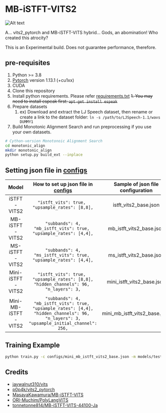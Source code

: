 # MB-iSTFT-VITS2

![Alt text](resources/image4.png)

A... vits2_pytorch and MB-iSTFT-VITS hybrid... Gods, an abomination! Who created this atrocity?

This is an Experimental build. Does not guarantee performance, therefore.

## pre-requisites
1. Python >= 3.8
2. [Pytorch](https://pytorch.org/get-started/previous-versions/#v1131) version 1.13.1 (+cu1xx)
3. CUDA
4. Clone this repository
5. Install python requirements. Please refer [requirements.txt](requirements.txt)
    ~~1. You may need to install espeak first: `apt-get install espeak`~~
6. Prepare datasets
    1. ex) Download and extract the LJ Speech dataset, then rename or create a link to the dataset folder: `ln -s /path/to/LJSpeech-1.1/wavs DUMMY1`
7. Build Monotonic Alignment Search and run preprocessing if you use your own datasets.

```sh
# Cython-version Monotonoic Alignment Search
cd monotonic_align
mkdir monotonic_align
python setup.py build_ext --inplace
```
## Setting json file in [configs](configs)

| Model | How to set up json file in [configs](configs) | Sample of json file configuration|
| :---: | :---: | :---: |
| iSTFT-VITS2 | ```"istft_vits": true, ```<br>``` "upsample_rates": [8,8], ``` | istft_vits2_base.json |
| MB-iSTFT-VITS2 | ```"subbands": 4,```<br>```"mb_istft_vits": true, ```<br>``` "upsample_rates": [4,4], ``` | mb_istft_vits2_base.json |
| MS-iSTFT-VITS2 | ```"subbands": 4,```<br>```"ms_istft_vits": true, ```<br>``` "upsample_rates": [4,4], ``` | ms_istft_vits2_base.json |
| Mini-iSTFT-VITS2 | ```"istft_vits": true, ```<br>``` "upsample_rates": [8,8], ```<br>```"hidden_channels": 96, ```<br>```"n_layers": 3,``` | mini_istft_vits2_base.json |
| Mini-MB-iSTFT-VITS2 | ```"subbands": 4,```<br>```"mb_istft_vits": true, ```<br>``` "upsample_rates": [4,4], ```<br>```"hidden_channels": 96, ```<br>```"n_layers": 3,```<br>```"upsample_initial_channel": 256,``` | mini_mb_istft_vits2_base.json |

## Training Example
```sh
python train.py -c configs/mini_mb_istft_vits2_base.json -m models/test
```

## Credits
- [jaywalnut310/vits](https://github.com/jaywalnut310/vits)
- [p0p4k/vits2_pytorch](https://github.com/p0p4k/vits2_pytorch)
- [MasayaKawamura/MB-iSTFT-VITS](https://github.com/MasayaKawamura/MB-iSTFT-VITS)
- [ORI-Muchim/PolyLangVITS](https://github.com/ORI-Muchim/PolyLangVITS)
- [tonnetonne814/MB-iSTFT-VITS-44100-Ja](https://github.com/tonnetonne814/MB-iSTFT-VITS-44100-Ja)
